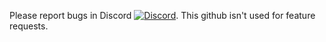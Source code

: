 Please report bugs in Discord [![Discord](https://img.shields.io/discord/413623253366603777.svg)](https://discord.gg/rhsyZJ4). This github isn't used for feature requests. 